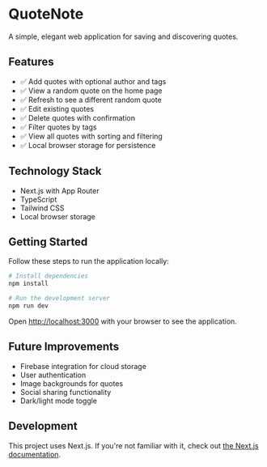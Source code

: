 # QuoteNote

A simple, elegant web application for saving and discovering quotes.

## Features

- ✅ Add quotes with optional author and tags
- ✅ View a random quote on the home page
- ✅ Refresh to see a different random quote
- ✅ Edit existing quotes
- ✅ Delete quotes with confirmation
- ✅ Filter quotes by tags
- ✅ View all quotes with sorting and filtering
- ✅ Local browser storage for persistence

## Technology Stack

- Next.js with App Router
- TypeScript
- Tailwind CSS
- Local browser storage

## Getting Started

Follow these steps to run the application locally:

```bash
# Install dependencies
npm install

# Run the development server
npm run dev
```

Open [http://localhost:3000](http://localhost:3000) with your browser to see the application.

## Future Improvements

- Firebase integration for cloud storage
- User authentication
- Image backgrounds for quotes
- Social sharing functionality
- Dark/light mode toggle

## Development

This project uses Next.js. If you're not familiar with it, check out [the Next.js documentation](https://nextjs.org/docs).
